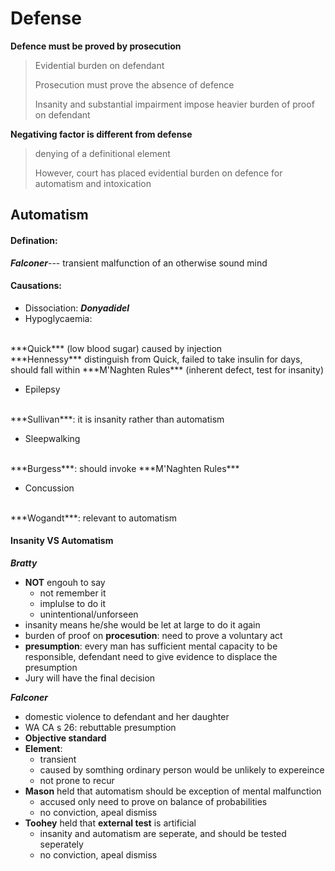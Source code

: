 # Defense

**Defence must be proved by prosecution**
> Evidential burden on defendant
> 
> Prosecution must prove the absence of defence
> 
> Insanity and substantial impairment impose heavier burden of proof on defendant


**Negativing factor is different from defense**

> denying of a definitional element
> 
> However, court has placed evidential burden on defence for automatism and intoxication


## Automatism

#### Defination:

***Falconer***--- transient malfunction of an otherwise sound mind


#### Causations:

* Dissociation:
***Donyadidel***
* Hypoglycaemia:
</br>
***Quick*** (low blood sugar) caused by injection
</br>
***Hennessy*** distinguish from Quick, failed to take insulin for days, should fall within ***M'Naghten Rules*** (inherent defect, test for insanity)


* Epilepsy
</br>
***Sullivan***: it is insanity rather than automatism

* Sleepwalking
</br>
***Burgess***: should invoke ***M'Naghten Rules*** 


* Concussion
</br>
***Wogandt***: relevant to automatism

#### Insanity VS Automatism

***Bratty***

* **NOT** engouh to say
	* not remember it
	* implulse to do it
	* unintentional/unforseen
* insanity means he/she would be let at large to do it again
* burden of proof on **procesution**: need to prove a voluntary act
* **presumption**: every man has sufficient mental capacity to be responsible, defendant need to give evidence to displace the presumption
* Jury will have the final decision 

***Falconer***

* domestic violence to defendant and her daughter
* WA CA s 26: rebuttable presumption
* **Objective standard**
* **Element**:
	* transient
	* caused by somthing ordinary person would be unlikely to expereince
	* not prone to recur
* **Mason** held that automatism should be exception of mental malfunction 
	* accused only need to prove on balance of probabilities
	* no conviction, apeal dismiss
* **Toohey** held that **external test** is artificial
	* insanity and automatism are seperate, and should be tested seperately
	* no conviction, apeal dismiss